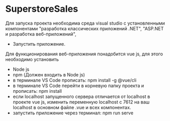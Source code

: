 # SuperstoreSales

Для запуска проекта необходима среда visual studio с установленными компонентами "разработка классических приложений .NET", "ASP.NET и разработка веб-приложений", 
- Запустить приложение. 

Для функционирования веб-приложения понадобится vue js, для этого необходимо установить
- Node js
- npm (Должен входить в Node js)
- в терминале VS Code прописать: npm install -g @vue/cli
- в терминале VS Code перейти в корневую папку проекта и прописать: npm install
- если localhost запущенного сервера отличается от localhost в проекте vue js, изменить переменную localhost с 7612 на ваш localhost в основном файле .vue и всех компонентах.
- запустить приложение через терминал: npm run serve
